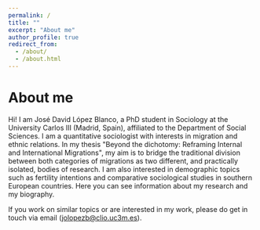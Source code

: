 ```yaml
---
permalink: /
title: ""
excerpt: "About me"
author_profile: true
redirect_from: 
  - /about/
  - /about.html
---
```

About me
======

Hi!
I am José David López Blanco, a PhD student in Sociology at the University Carlos III (Madrid, Spain), affiliated to the Department of Social Sciences. 
I am a quantitative sociologist with interests in migration and ethnic relations. In my thesis "Beyond the dichotomy: Reframing Internal and International Migrations", my aim is to bridge the traditional division between both categories of migrations as two different, and practically isolated, bodies of research. I am also interested in demographic topics such as fertility intentions and comparative sociological studies in southern European countries.
Here you can see information about my research and my biography.

If you work on similar topics or are interested in my work, please do get in touch via email (jolopezb@clio.uc3m.es). 
